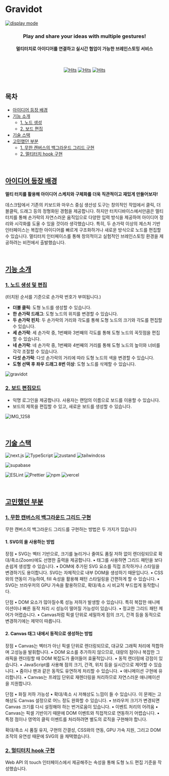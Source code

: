 # Gravidot
[![display mode](https://github.com/user-attachments/assets/da9f10b1-0f8a-41f2-91de-dbf5eace8394)](https://www.gravidot.com/)

<div align="center">

### Play and share your ideas with multiple gestures!
#### 멀티터치로 아이디어를 연결하고 실시간 협업이 가능한 브레인스토밍 서비스

<br>
  
[![Hits](https://hits.seeyoufarm.com/api/count/incr/badge.svg?url=https%3A%2F%2Fgithub.com%2Fgravidot%2Fgravidot&count_bg=%2338A1FF&title_bg=%23141414&icon=&icon_color=%23E7E7E7&title=hits&edge_flat=false)](https://github.com/gravidot/gravidot)
[![Hits](https://hits.seeyoufarm.com/api/count/incr/badge.svg?url=https%3A%2F%2Fwww.gravidot.com&count_bg=%23FF641E&title_bg=%23000000&icon=livejournal.svg&icon_color=%23FFFFFF&title=www.gravidot.com&edge_flat=false)](https://www.gravidot.com)
[![Hits](https://hits.seeyoufarm.com/api/count/incr/badge.svg?url=https%3A%2F%2Fmedium.com%2F%40howyoujini%2Fgravidot-0-1-0-%25EB%258B%25A4%25EA%25B0%2599%25EC%259D%25B4-%25EC%2595%2584%25EC%259D%25B4%25EB%2594%2594%25EC%2596%25B4%25EB%25A5%25BC-%25ED%2584%25B0%25EC%25B9%2598%25ED%2595%25B4%25EB%25B3%25BC%25EA%25B9%258C%25EC%259A%2594-%25EF%25B8%258F-f814499cd39c&count_bg=%2382F132&title_bg=%23000000&icon=medium.svg&icon_color=%23FFFFFF&title=Medium&edge_flat=false)](https://medium.com/@howyoujini/gravidot-0-1-0-%EB%8B%A4%EA%B0%99%EC%9D%B4-%EC%95%84%EC%9D%B4%EB%94%94%EC%96%B4%EB%A5%BC-%ED%84%B0%EC%B9%98%ED%95%B4%EB%B3%BC%EA%B9%8C%EC%9A%94-%EF%B8%8F-f814499cd39c)

</div>

<br>

## 목차
- [아이디어 등장 배경](#아이디어-등장-배경)
- [기능 소개](#기능-소개)
  - [1. 노드 생성](#1.-노드-생성-및-편집)
  - [2. 보드 편집](#2.-보드-편집)
- [기술 스택](#기술-스택)
- [고민했던 부분](#고민했던-부분)
  - [1. 무한 캔버스의 백그라운드 그리드 구현](#1.-무한-캔버스의-백그라운드-그리드-구현)
  - [2. 멀티터치 hook 구현](#2.-멀티터치-hook-구현)

<br>

## [아이디어 등장 배경](#목차)
**멀티 터치를 활용해 아이디어 스케치와 구체화를 더욱 직관적이고 재밌게 만들어보자!**

데스크탑에서 기존의 키보드와 마우스 중심 생산성 도구는 창의적인 작업에서 클릭, 더블클릭, 드래그 등의 정형화된 경험을 제공합니다. 하지만 터치디바이스에서만큼은 멀티 터치를 통해 손가락의 자연스러운 움직임으로 다양한 입력 방식을 제공하여 아이디어 정리와 시각화를 도울 수 있을 것이라 생각했습니다. 특히, 두 손가락 이상의 제스처 기반 인터페이스는 복잡한 아이디어를 빠르게 구조화하거나 새로운 방식으로 노드를 편집할 수 있습니다. 멀티터치 인터페이스를 통해 창의적이고 실험적인 브레인스토밍 환경을 제공하려는 비전에서 출발했습니다.

<br>

## [기능 소개](#목차)

### [1. 노드 생성 및 편집](#목차)
(터치된 순서를 기준으로 손가락 번호가 부여됩니다.)

- **더블 클릭**: 도형 노드를 생성할 수 있습니다.
- **한 손가락 드래그**: 도형 노드의 위치를 변경할 수 있습니다.
- **두 손가락 핀치**: 두 손가락의 거리와 각도를 통해 도형 노드의 크기와 각도를 편집할 수 있습니다.
- **세 손가락**: 세 손가락 중, 1번째와 3번째의 각도를 통해 도형 노드의 꼭짓점을 편집할 수 있습니다.
- **네 손가락**: 네 손가락 중, 1번째와 4번째의 거리를 통해 도형 노드의 높이와 너비를 각각 조절할 수 있습니다.
- **다섯 손가락**: 다섯 손가락의 거리에 따라 도형 노드의 색을 변경할 수 있습니다.
- **도형 선택 후 좌우 드래그 8번 이상**: 도형 노드를 삭제할 수 있습니다.

![gravidot](https://github.com/user-attachments/assets/029d1eb4-dca5-4ac3-9cd2-79865b8bdb70)

### [2. 보드 편집모드](#목차)
- 익명 로그인을 제공합니다. 사용자는 랜덤의 이름으로 보드를 이용할 수 있습니다.
- 보드의 제목을 편집할 수 있고, 새로운 보드를 생성할 수 있습니다.

![IMG_1258](https://github.com/user-attachments/assets/f0857451-a494-499d-91cf-884aced70373)

<br>

## [기술 스택](#목차)
![next.js](https://img.shields.io/badge/next-141414?style=for-the-badge&logo=next.js&logoColor=white)
![TypeScript](https://img.shields.io/badge/TypeScript-blue.svg?style=for-the-badge&logo=TypeScript&logoColor=white)
![zustand](https://img.shields.io/badge/zustand-orange?style=for-the-badge&logo=zustand&logoColor=white)
![tailwindcss](https://img.shields.io/badge/tailwindcss-61DAFB?style=for-the-badge&logo=tailwindcss&logoColor=white)

![supabase](https://img.shields.io/badge/supabase-3FCF8E?style=for-the-badge&logo=supabase&logoColor=white)

![ESLint](https://img.shields.io/badge/ESLint-FFD93E?style=for-the-badge&logo=eslint&logoColor=white) ![Prettier](https://img.shields.io/badge/Prettier-pink?style=for-the-badge&logo=prettier&logoColor=white)
![npm](https://img.shields.io/badge/npm-red?style=for-the-badge&logo=npm&logoColor=white)
![vercel](https://img.shields.io/badge/vercel-f0f0f0?style=for-the-badge&logo=vercel&logoColor=black)

<br>

## [고민했던 부분](#목차)
### [1. 무한 캔버스의 백그라운드 그리드 구현](#목차)
무한 캔버스의 백그라운드 그리드를 구현하는 방법은 두 가지가 있습니다

#### 1. SVG의 을 사용하는 방법

장점
	•	SVG는 벡터 기반으로, 크기를 늘리거나 줄여도 품질 저하 없이 렌더링되므로 확대/축소(Zoom)에도 선명한 출력을 제공합니다.
	•	<pattern> 태그를 사용하면 그리드 패턴을 보다 손쉽게 생성할 수 있습니다.
	•	DOM에 추가된 SVG 요소를 직접 조작하거나 스타일을 변경하기도 용이합니다. SVG는 자체적으로 내부 DOM을 생성하기 때문입니다.
	•	CSS와의 연동이 가능하여, fill 속성을 활용해 패턴 스타일링을 간편하게 할 수 있습니다.
	•	SVG는 브라우저의 GPU 가속을 활용하므로, 확대/축소 시 비교적 부드럽게 동작합니다.

단점
	•	DOM 요소가 많아질수록 성능 저하가 발생할 수 있습니다. 특히 복잡한 애니메이션이나 빠른 동작 처리 시 성능이 떨어질 가능성이 있습니다.
	•	정교한 그리드 패턴 제어가 어렵습니다.
	•	Canvas처럼 픽셀 단위로 세밀하게 점의 크기, 간격 등을 동적으로 변경하기에는 제약이 따릅니다.

#### 2. Canvas 태그 내에서 동적으로 생성하는 방법

장점
	•	Canvas는 벡터가 아닌 픽셀 단위로 렌더링되므로, 대규모 그래픽 처리에 적합하며 고성능을 발휘합니다.
	•	DOM 요소를 추가하지 않으므로, 대량의 점이나 복잡한 그래픽을 렌더링할 때 DOM 복잡도가 줄어들어 효율적입니다.
	•	동적 렌더링에 강점이 있습니다.
	•	JavaScript를 사용해 점의 크기, 간격, 위치 등을 실시간으로 제어할 수 있습니다.
	•	줌이나 팬과 같은 동작도 유연하게 처리할 수 있습니다.
	•	애니메이션 구현에 유리합니다.
	•	Canvas는 프레임 단위로 재렌더링을 처리하므로 자연스러운 애니메이션을 지원합니다.

단점
	•	화질 저하 가능성
	•	확대/축소 시 저해상도 느낌이 들 수 있습니다. 이 문제는 고해상도 Canvas 설정으로 어느 정도 완화할 수 있습니다.
	•	브라우저 크기가 변경되면 Canvas 크기를 다시 설정해야 하는 번거로움이 있습니다.
	•	이벤트 처리의 어려움
	•	Canvas는 픽셀 기반이기 때문에 DOM 이벤트와 직접적으로 연동하기 어렵습니다.
	•	특정 점이나 영역의 클릭 이벤트를 처리하려면 별도의 로직을 구현해야 합니다.

확대/축소 시 품질 유지, 구현의 간결성, CSS와의 연동, GPU 가속 지원, 그리고 DOM 조작의 유연성 때문에  SVG의 <pattern>을 채택했습니다.

### [2. 멀티터치 hook 구현](#목차)

Web API 의 touch 인터페이스에서 제공해주는 속성을 통해 도형 노드 편집 기준을 작성했습니다.

<br>
